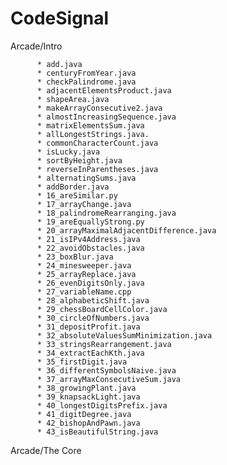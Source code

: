 # CodeSignal

Arcade/Intro  
                              
          * add.java                     
          * centuryFromYear.java         
          * checkPalindrome.java         
          * adjacentElementsProduct.java 
          * shapeArea.java                
          * makeArrayConsecutive2.java    
          * almostIncreasingSequence.java 
          * matrixElementsSum.java        
          * allLongestStrings.java.      
          * commonCharacterCount.java   
          * isLucky.java
          * sortByHeight.java
          * reverseInParentheses.java
          * alternatingSums.java
          * addBorder.java
          * 16_areSimilar.py
          * 17_arrayChange.java
          * 18_palindromeRearranging.java
          * 19_areEquallyStrong.py
          * 20_arrayMaximalAdjacentDifference.java
          * 21_isIPv4Address.java
          * 22_avoidObstacles.java
          * 23_boxBlur.java
          * 24_minesweeper.java
          * 25_arrayReplace.java
          * 26_evenDigitsOnly.java
          * 27_variableName.cpp
          * 28_alphabeticShift.java
          * 29_chessBoardCellColor.java
          * 30_circleOfNumbers.java
          * 31_depositProfit.java
          * 32_absoluteValuesSumMinimization.java
          * 33_stringsRearrangement.java
          * 34_extractEachKth.java
          * 35_firstDigit.java
          * 36_differentSymbolsNaive.java
          * 37_arrayMaxConsecutiveSum.java
          * 38_growingPlant.java
          * 39_knapsackLight.java
          * 40_longestDigitsPrefix.java
          * 41_digitDegree.java
          * 42_bishopAndPawn.java
          * 43_isBeautifulString.java
  
  Arcade/The Core


